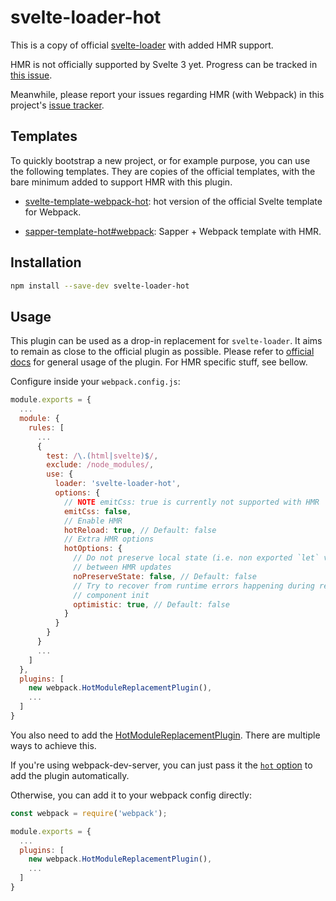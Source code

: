 # svelte-loader-hot

This is a copy of official [svelte-loader](https://github.com/sveltejs/svelte-loader) with added HMR support.

HMR is not officially supported by Svelte 3 yet. Progress can be tracked in [this issue](https://github.com/sveltejs/svelte/issues/3632).

Meanwhile, please report your issues regarding HMR (with Webpack) in this project's [issue tracker](https://github.com/rixo/svelte-loader-hot/issues).

## Templates

To quickly bootstrap a new project, or for example purpose, you can use the following templates. They are copies of the official templates, with the bare minimum added to support HMR with this plugin.

- [svelte-template-webpack-hot](https://github.com/rixo/svelte-template-webpack-hot): hot version of the official Svelte template for Webpack.

- [sapper-template-hot#webpack](https://github.com/rixo/sapper-template-hot/tree/webpack): Sapper + Webpack template with HMR.

## Installation

```bash
npm install --save-dev svelte-loader-hot
```

## Usage

This plugin can be used as a drop-in replacement for `svelte-loader`. It aims to remain as close to the official plugin as possible. Please refer to [official docs](https://github.com/sveltejs/svelte-loader) for general usage of the plugin. For HMR specific stuff, see bellow.

Configure inside your `webpack.config.js`:

```javascript
module.exports = {
  ...
  module: {
    rules: [
      ...
      {
        test: /\.(html|svelte)$/,
        exclude: /node_modules/,
        use: {
          loader: 'svelte-loader-hot',
          options: {
            // NOTE emitCss: true is currently not supported with HMR
            emitCss: false,
            // Enable HMR
            hotReload: true, // Default: false
            // Extra HMR options
            hotOptions: {
              // Do not preserve local state (i.e. non exported `let` variables)
              // between HMR updates
              noPreserveState: false, // Default: false
              // Try to recover from runtime errors happening during reloaded
              // component init
              optimistic: true, // Default: false
            }
          }
        }
      }
      ...
    ]
  },
  plugins: [
    new webpack.HotModuleReplacementPlugin(),
    ...
  ]
}
```

You also need to add the [HotModuleReplacementPlugin](https://webpack.js.org/plugins/hot-module-replacement-plugin/). There are multiple ways to achieve this.

If you're using webpack-dev-server, you can just pass it the [`hot` option](https://webpack.js.org/configuration/dev-server/#devserverhot) to add the plugin automatically.

Otherwise, you can add it to your webpack config directly:

```js
const webpack = require('webpack');

module.exports = {
  ...
  plugins: [
    new webpack.HotModuleReplacementPlugin(),
    ...
  ]
}
```
